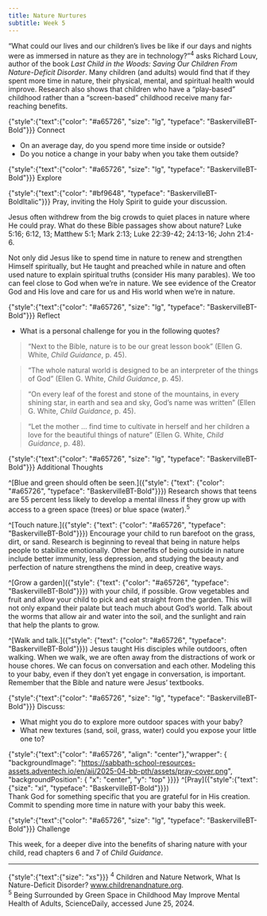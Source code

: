```yaml
---
title: Nature Nurtures
subtitle: Week 5
---
```


“What could our lives and our children’s lives be like if our days and nights were as immersed in nature as they are in technology?”<sup>4</sup> asks Richard Louv, author of the book _Last Child in the Woods: Saving Our Children From Nature-Deficit Disorder_. Many children (and adults) would find that if they spent more time in nature, their physical, mental, and spiritual health would improve. Research also shows that children who have a “play-based” childhood rather than a “screen-based” childhood receive many far-reaching benefits.

{"style":{"text":{"color": "#a65726", "size": "lg", "typeface": "BaskervilleBT-Bold"}}}
Connect

+ On an average day, do you spend more time inside or outside?
+ Do you notice a change in your baby when you take them outside?

{"style":{"text":{"color": "#a65726", "size": "lg", "typeface": "BaskervilleBT-Bold"}}}
Explore

{"style":{"text":{"color": "#bf9648", "typeface": "BaskervilleBT-BoldItalic"}}}
Pray, inviting the Holy Spirit to guide your discussion.

Jesus often withdrew from the big crowds to quiet places in nature where He could pray. What do these Bible passages show about nature? Luke 5:16; 6:12, 13; Matthew 5:1; Mark 2:13; Luke 22:39-42; 24:13-16; John 21:4-6.

Not only did Jesus like to spend time in nature to renew and strengthen Himself spiritually, but He taught and preached while in nature and often used nature to explain spiritual truths (consider His many parables). We too can feel close to God when we’re in nature. We see evidence of the Creator God and His love and care for us and His world when we’re in nature.

{"style":{"text":{"color": "#a65726", "size": "lg", "typeface": "BaskervilleBT-Bold"}}}
Reflect

+ What is a personal challenge for you in the following quotes?

> “Next to the Bible, nature is to be our great lesson book” (Ellen G. White, _Child Guidance_, p. 45).

> “The whole natural world is designed to be an interpreter of the things of God” (Ellen G. White, _Child Guidance_, p. 45).

> “On every leaf of the forest and stone of the mountains, in every shining star, in earth and sea and sky, God’s name was written” (Ellen G. White, _Child Guidance_, p. 45).

> “Let the mother … find time to cultivate in herself and her children a love for the beautiful things of nature” (Ellen G. White, _Child Guidance_, p. 48).

{"style":{"text":{"color": "#a65726", "size": "lg", "typeface": "BaskervilleBT-Bold"}}}
Additional Thoughts

^[Blue and green should often be seen.]({"style": {"text": {"color": "#a65726", "typeface": "BaskervilleBT-Bold"}}}) Research shows that teens are 55 percent less likely to develop a mental illness if they grow up with access to a green space (trees) or blue space (water).<sup>5</sup>

^[Touch nature.]({"style": {"text": {"color": "#a65726", "typeface": "BaskervilleBT-Bold"}}}) Encourage your child to run barefoot on the grass, dirt, or sand. Research is beginning to reveal that being in nature helps people to stabilize emotionally. Other benefits of being outside in nature include better immunity, less depression, and studying the beauty and perfection of nature strengthens the mind in deep, creative ways.

^[Grow a garden]({"style": {"text": {"color": "#a65726", "typeface": "BaskervilleBT-Bold"}}}) with your child, if possible. Grow vegetables and fruit and allow your child to pick and eat straight from the garden. This will not only expand their palate but teach much about God’s world. Talk about the worms that allow air and water into the soil, and the sunlight and rain that help the plants to grow.

^[Walk and talk.]({"style": {"text": {"color": "#a65726", "typeface": "BaskervilleBT-Bold"}}}) Jesus taught His disciples while outdoors, often walking. When we walk, we are often away from the distractions of work or house chores. We can focus on conversation and each other. Modeling this to your baby, even if they don’t yet engage in conversation, is important. Remember that the Bible and nature were Jesus’ textbooks.

{"style":{"text":{"color": "#a65726", "size": "lg", "typeface": "BaskervilleBT-Bold"}}}
Discuss:

+ What might you do to explore more outdoor spaces with your baby?
+ What new textures (sand, soil, grass, water) could you expose your little one to? 

{"style":{"text":{"color": "#a65726", "align": "center"},"wrapper": { "backgroundImage": "https://sabbath-school-resources-assets.adventech.io/en/aij/2025-04-bb-pth/assets/pray-cover.png", "backgroundPosition": { "x": "center", "y": "top" }}}}
^[Pray]({"style":{"text":{"size": "xl", "typeface": "BaskervilleBT-Bold"}}})\
Thank God for something specific that you are grateful for in His creation.\
Commit to spending more time in nature with your baby this week.

{"style":{"text":{"color": "#a65726", "size": "lg", "typeface": "BaskervilleBT-Bold"}}}
Challenge

This week, for a deeper dive into the benefits of sharing nature with your child, read chapters 6 and 7 of _Child Guidance_.

---

{"style":{"text":{"size": "xs"}}}
<sup>4</sup> Children and Nature Network, What Is Nature-Deficit Disorder? www.childrenandnature.org. \
<sup>5</sup> Being Surrounded by Green Space in Childhood May Improve Mental Health of Adults, ScienceDaily, accessed June 25, 2024.